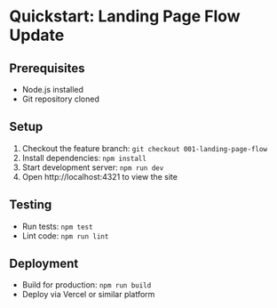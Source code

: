 # Quickstart: Landing Page Flow Update

## Prerequisites

- Node.js installed
- Git repository cloned

## Setup

1. Checkout the feature branch: `git checkout 001-landing-page-flow`
2. Install dependencies: `npm install`
3. Start development server: `npm run dev`
4. Open http://localhost:4321 to view the site

## Testing

- Run tests: `npm test`
- Lint code: `npm run lint`

## Deployment

- Build for production: `npm run build`
- Deploy via Vercel or similar platform